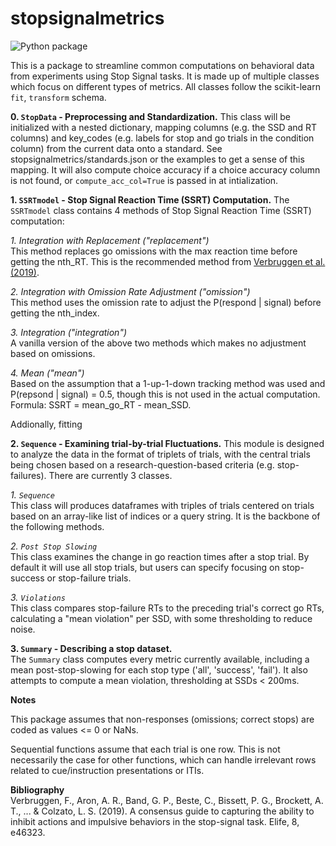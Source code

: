 # stopsignalmetrics

![Python package](https://github.com/henrymj/stopsignalmetrics/workflows/Python%20package/badge.svg)

This is a package to streamline common computations on behavioral data from experiments using Stop Signal tasks. It is made up of multiple classes which focus on different types of metrics. All classes follow the scikit-learn `fit`, `transform` schema.

__0. `StopData` - Preprocessing and Standardization.__
This class will be initialized with a nested dictionary, mapping columns (e.g. the SSD and RT columns) and key_codes (e.g. labels for stop and go trials in the condition column) from the current data onto a standard. See stopsignalmetrics/standards.json or the examples to get a sense of this mapping. It will also compute choice accuracy if a choice accuracy column is not found, or `compute_acc_col=True` is passed in at intialization.

__1. `SSRTmodel` - Stop Signal Reaction Time (SSRT) Computation.__
The `SSRTmodel` class contains 4 methods of Stop Signal Reaction Time (SSRT) computation:

_1. Integration with Replacement ("replacement")_  
This method replaces go omissions with the max reaction time before getting the nth_RT. This is the recommended method from [Verbruggen et al. (2019)](10.7554/eLife.46323). 

_2. Integration with Omission Rate Adjustment ("omission")_  
This method uses the omission rate to adjust the P(respond | signal) before getting the nth_index.

_3. Integration ("integration")_  
A vanilla version of the above two methods which makes no adjustment based on omissions.

_4. Mean ("mean")_  
Based on the assumption that a 1-up-1-down tracking method was used and P(repsond | signal) = 0.5, though this is not used in the actual computation. Formula: SSRT = mean_go_RT - mean_SSD.

Addionally, fitting 

__2. `Sequence` - Examining trial-by-trial Fluctuations.__
This module is designed to analyze the data in the format of triplets of trials, with the central trials being chosen based on a research-question-based criteria (e.g. stop-failures). There are currently 3 classes.

_1. `Sequence`_  
This class will produces dataframes with triples of trials centered on trials based on an array-like list of indices or a query string. It is the backbone of the following methods.

_2. `Post Stop Slowing`_  
This class examines the change in go reaction times after a stop trial. By default it will use all stop trials, but users can specify focusing on stop-success or stop-failure trials.

_3. `Violations`_  
This class compares stop-failure RTs to the preceding trial's correct go RTs, calculating a "mean violation" per SSD, with some thresholding to reduce noise.

__3. `Summary` - Describing a stop dataset.__  
The `Summary` class computes every metric currently available, including a mean post-stop-slowing for each stop type ('all', 'success', 'fail'). It also attempts to compute a mean violation, thresholding at SSDs < 200ms.

__Notes__  

This package assumes that non-responses (omissions; correct stops) are coded as values <= 0 or NaNs.

Sequential functions assume that each trial is one row. This is not necessarily the case for other functions, which can handle irrelevant rows related to cue/instruction presentations or ITIs.
  
__Bibliography__  
Verbruggen, F., Aron, A. R., Band, G. P., Beste, C., Bissett, P. G., Brockett, A. T., ... & Colzato, L. S. (2019). A consensus guide to capturing the ability to inhibit actions and impulsive behaviors in the stop-signal task. Elife, 8, e46323.
